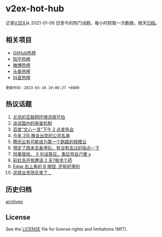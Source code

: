 # v2ex-hot-hub

 记录[V2EX](https://www.v2ex.com/)从 2021-01-06 日至今的热门话题。每小时抓取一次数据，按天[归档](archives)。
 
 ## 相关项目

- [GitHub热榜](https://github.com/lonnyzhang423/github-hot-hub)
- [知乎热榜](https://github.com/lonnyzhang423/zhihu-hot-hub)
- [微博热榜](https://github.com/lonnyzhang423/weibo-hot-hub)
- [头条热榜](https://github.com/lonnyzhang423/toutiao-hot-hub)
- [抖音热榜](https://github.com/lonnyzhang423/douyin-hot-hub)


 `更新时间：2023-03-16 19:06:27 +0800`

## 热议话题

1. [北京的互联网环境凉得可怕](https://www.v2ex.com/t/924408)
1. [谈谈国内的审查机制](https://www.v2ex.com/t/924491)
1. [百度“文心一言”下午 2 点发布会](https://www.v2ex.com/t/924383)
1. [今年 315 晚会出现的公司名单](https://www.v2ex.com/t/924334)
1. [腾讯云有可能成为第一个跑路的规模云](https://www.v2ex.com/t/924375)
1. [预定了周末去香港玩，有没有去过的指点一下](https://www.v2ex.com/t/924362)
1. [同事借钱， 3 句话答应，事后骂自己傻 x](https://www.v2ex.com/t/924304)
1. [彩虹岛开放邀请 2 天?我求个药](https://www.v2ex.com/t/924457)
1. [Edge 右上角的 B 按钮, 还挺好用的](https://www.v2ex.com/t/924456)
1. [这就业市场见鬼了...](https://www.v2ex.com/t/924468)

## 历史归档

[archives](archives)

## License

See the [LICENSE](LICENSE) file for license rights and limitations (MIT).
